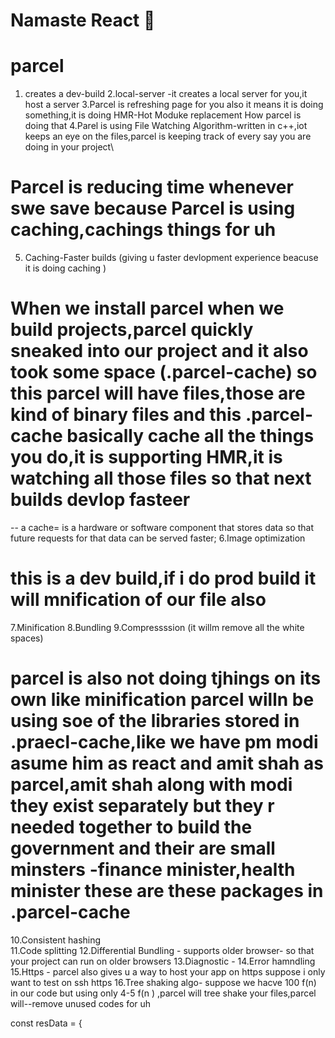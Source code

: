 # Namaste React 🎊

# parcel

1. creates a dev-build
   2.local-server -it creates a local server for you,it host a server
   3.Parcel is refreshing page for you also it means it is doing something,it is doing
   HMR-Hot Moduke replacement
   How parcel is doing that
   4.Parel is using File Watching Algorithm-written in c++,iot keeps an eye on the files,parcel is keeping track of every say you are doing in your project\

# Parcel is reducing time whenever swe save because Parcel is using caching,cachings things for uh

5. Caching-Faster builds (giving u faster devlopment experience beacuse it is doing caching )

# When we install parcel when we build projects,parcel quickly sneaked into our project and it also took some space (.parcel-cache) so this parcel will have files,those are kind of binary files and this .parcel-cache basically cache all the things you do,it is supporting HMR,it is watching all those files so that next builds devlop fasteer

-- a cache= is a hardware or software component that stores data so that future requests for that data can be served faster;
6.Image optimization

# this is a dev build,if i do prod build it will mnification of our file also

7.Minification
8.Bundling
9.Compressssion (it willm remove all the white spaces)

# parcel is also not doing tjhings on its own like minification parcel willn be using soe of the libraries stored in .praecl-cache,like we have pm modi asume him as react and amit shah as parcel,amit shah along with modi they exist separately but they r needed together to build the government and their are small minsters -finance minister,health minister these are these packages in .parcel-cache

10.Consistent hashing  
11.Code splitting
12.Differential Bundling - supports older browser- so that your project can run on older browsers
13.Diagnostic -
14.Error hamndling
15.Https - parcel also gives u a way to host your app on https suppose i only want to test on ssh https
16.Tree shaking algo- suppose we hacve 100 f(n) in our code but using only 4-5 f(n ) ,parcel will tree shake your files,parcel will--remove unused codes for uh

const resData = {

